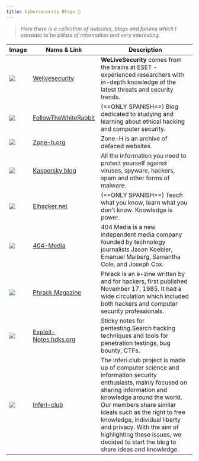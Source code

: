 ```yaml
---
title: Cybersecurity Blogs 🦭
---
```

>*Here there is a collection of websites, blogs and forums which I consider to be pillars of information and very interesting.*

| Image                                    | Name & Link                                               | Description                                                                                                                                                                                                                                                                                                                                                                    |
| ---------------------------------------- | --------------------------------------------------------- | ------------------------------------------------------------------------------------------------------------------------------------------------------------------------------------------------------------------------------------------------------------------------------------------------------------------------------------------------------------------------------ |
| ![](Pasted%20image%2020250423100604.png) | [Welivesecurity](https://www.welivesecurity.com/en/)      | **WeLiveSecurity** comes from the brains at ESET - experienced researchers with in-depth knowledge of the latest threats and security trends.                                                                                                                                                                                                                                  |
| ![](Pasted%20image%2020250423100728.png) | [FollowTheWhiteRabbit](https://fwhibbit.es/)              | (==ONLY SPANISH==) Blog dedicated to studying and learning about ethical hacking and computer security.                                                                                                                                                                                                                                                                        |
| ![](Pasted%20image%2020250423101512.png) | [Zone-h.org](https://www.zone-h.org)                      | Zone-H is an archive of defaced websites.                                                                                                                                                                                                                                                                                                                                      |
| ![](Pasted%20image%2020250423101650.png) | [Kaspersky blog](https://www.kaspersky.es/blog/)          | All the information you need to protect yourself against viruses, spyware, hackers, spam and other forms of malware.                                                                                                                                                                                                                                                           |
| ![](Pasted%20image%2020250423101929.png) | [Elhacker.net](https://elhacker.net/)                     | (==ONLY SPANISH==) Teach what you know, learn what you don't know. Knowledge is power.                                                                                                                                                                                                                                                                                         |
| ![](Pasted%20image%2020250423102059.png) | [404-Media](https://www.404media.co/)                     | 404 Media is a new independent media company founded by technology journalists Jason Koebler, Emanuel Maiberg, Samantha Cole, and Joseph Cox.                                                                                                                                                                                                                                  |
| ![](Pasted%20image%2020250423102202.png) | [Phrack Magazine](https://phrack.org/)                    | Phrack is an e-zine written by and for hackers, first published November 17, 1985. It had a wide circulation which included both hackers and computer security professionals.                                                                                                                                                                                                  |
| ![](Pasted%20image%2020250423102403.png) | [Exploit-Notes.hdks.org](https://exploit-notes.hdks.org/) | Sticky notes for pentesting.Search hacking techniques and tools for penetration testings, bug bounty, CTFs.                                                                                                                                                                                                                                                                    |
| ![](Pasted%20image%2020250423105536.png) | [Inferi-club](https://inferi.club/)                       | The inferi.club project is made up of computer science and information security enthusiasts, mainly focused on sharing information and knowledge around the world. Our members share similar ideals such as the right to free knowledge, individual liberty and privacy. With the aim of highlighting these issues, we decided to start the blog to share ideas and knowledge. |
